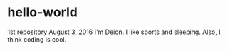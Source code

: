 # hello-world
1st repository August 3, 2016
I'm Deion. I like sports and sleeping. 
Also, I think coding is cool.
